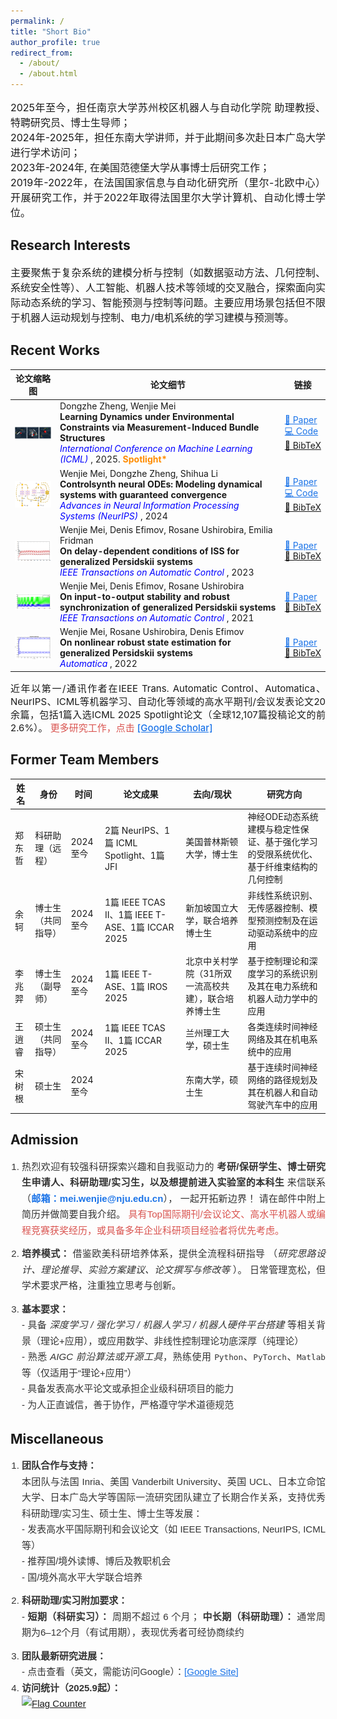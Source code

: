 ```yaml
---
permalink: /
title: "Short Bio"
author_profile: true
redirect_from: 
  - /about/
  - /about.html
---
```




<div align="justify">
<p style="font-size:16px;">
2025年至今，担任南京大学苏州校区机器人与自动化学院 助理教授、特聘研究员、博士生导师；<br>
2024年-2025年，担任东南大学讲师，并于此期间多次赴日本广岛大学进行学术访问；<br>
2023年-2024年, 在美国范德堡大学从事博士后研究工作；<br>
2019年-2022年，在法国国家信息与自动化研究所（里尔-北欧中心）开展研究工作，并于2022年取得法国里尔大学计算机、自动化博士学位。
</p>
</div>


Research Interests
------
<div align="justify">
<p style="font-size:16px;">
主要聚焦于复杂系统的建模分析与控制（如数据驱动方法、几何控制、系统安全性等）、人工智能、机器人技术等领域的交叉融合，探索面向实际动态系统的学习、智能预测与控制等问题。主要应用场景包括但不限于机器人运动规划与控制、电力/电机系统的学习建模与预测等。
</p>
</div>




Recent Works
------
<table>
  <thead>
    <tr>
      <th>论文缩略图</th>
      <th>论文细节 </th>
      <th>链接</th>
    </tr>
  </thead>
  <tbody>
    <tr>
      <td style="vertical-align: middle;">
        <img src="/images/figure1.png" alt="Paper Thumbnail" width="120" style="max-height: 90%; vertical-align: middle;">
      </td>
      <td>
        Dongzhe Zheng, Wenjie Mei<br>
        <strong> Learning Dynamics under Environmental Constraints via Measurement-Induced Bundle Structures </strong><br>
       <em style="color:blue;">International Conference on Machine Learning (ICML) </em>, 2025. <span style="color:#FF8C00; font-weight:bold;">Spotlight*</span>
      </td>
      <td>
       <a href="https://arxiv.org/pdf/2505.19521" target="_blank" style="color:#1a73e8; text-decoration:underline;">📄 Paper</a> <br>
       <a href="https://github.com/ContinuumCoder/Measurement-Induced-Bundle-for-Learning-Dynamics/" target="_blank" style="color:#1a73e8; text-decoration:underline;">💻 Code</a> <br>
       <a href="files/bibtex1.bib" download>
         <span style="white-space:nowrap;">📑 BibTeX</span>
        </a>
      </td>
    </tr>
    <tr>
      <td style="vertical-align: middle;">
        <img src="/images/figure2.png" alt="Paper Thumbnail" width="120" style="max-height: 90%; vertical-align: middle;">
      </td> 
      <td>
          Wenjie Mei, Dongzhe Zheng, Shihua Li<br>
        <strong> Controlsynth neural ODEs: Modeling dynamical systems with guaranteed convergence </strong><br>
        <em style="color:blue;"> Advances in Neural Information Processing Systems (NeurIPS) </em>, 2024
      </td>
      <td>
         <a href="https://proceedings.neurips.cc/paper_files/paper/2024/hash/b3b0ea507520e3db70f7219b59fd5fd9-Abstract-Conference.html" target="_blank" style="color:#1a73e8; text-decoration:underline;">📄 Paper</a> <br>
        <a href="https://github.com/ContinuumCoder/ControlSynth-Neural-ODE" target="_blank" style="color:#1a73e8; text-decoration:underline;">💻 Code</a> <br>
        <a href="files/bibtex2.bib" download>📑 BibTeX</a>
      </td>
    </tr>
     <tr>
       <td style="vertical-align: middle;">
        <img src="/images/figure3.png" alt="Paper Thumbnail" width="120" style="max-height: 90%; vertical-align: middle;">
      </td>
      <td>
          Wenjie Mei, Denis Efimov, Rosane Ushirobira, Emilia Fridman <br>
        <strong> On delay-dependent conditions of ISS for generalized Persidskii systems </strong><br>
        <em style="color:blue;"> IEEE Transactions on Automatic Control </em>, 2023
      </td>
      <td>
        <a href="https://inria.hal.science/hal-03749191/file/journal_time_delay_Pers_systems.pdf" target="_blank" style="color:#1a73e8; text-decoration:underline;">📄 Paper</a> <br>
        <a href="files/bibtex3.bib" download>📑 BibTeX</a>
      </td>
    </tr>
     <tr>
       <td style="vertical-align: middle;">
        <img src="/images/figure4.png" alt="Paper Thumbnail" width="120" style="max-height: 90%; vertical-align: middle;">
      </td>
      <td>
          Wenjie Mei, Denis Efimov, Rosane Ushirobira <br>
        <strong> On input-to-output stability and robust synchronization of generalized Persidskii systems </strong><br>
        <em style="color:blue;"> IEEE Transactions on Automatic Control </em>, 2021
      </td>
      <td>
        <a href="https://inria.hal.science/hal-03384183/document" target="_blank" style="color:#1a73e8; text-decoration:underline;">📄 Paper</a> <br>
        <a href="files/bibtex4.bib" download>📑 BibTeX</a>
      </td>
    </tr>
     <tr>
       <td style="vertical-align: middle;">
        <img src="/images/figure5.png" alt="Paper Thumbnail" width="120" style="max-height: 90%; vertical-align: middle;">
      </td>
      <td>
          Wenjie Mei, Rosane Ushirobira, Denis Efimov  <br>
        <strong> On nonlinear robust state estimation for generalized Persidskii systems </strong><br>
        <em style="color:blue;"> Automatica </em>, 2022
      </td>
      <td>
        <a href="https://www.sciencedirect.com/science/article/abs/pii/S0005109822002643" target="_blank" style="color:#1a73e8; text-decoration:underline;">📄 Paper</a> <br>
        <a href="files/bibtex5.bib" download>📑 BibTeX</a>
      </td>
    </tr>
  </tbody>
</table>

<div align="justify">
<p style="font-size:15px;">
近年以第一/通讯作者在IEEE Trans. Automatic Control、Automatica、NeurIPS、ICML等机器学习、自动化等领域的高水平期刊/会议发表论文20余篇，包括1篇入选ICML 2025 Spotlight论文（全球12,107篇投稿论文的前2.6%）。 <span style="color:#d9534f; font-weight: 500;"> 更多研究工作，点击 <a href="https://scholar.google.com/citations?user=1P8cYogAAAAJ&hl=zh-CN" target="_blank" style="color:#1a73e8; text-decoration:underline;">[Google Scholar]</a>  </span>
</p>
</div>


Former Team Members
------
<table>
  <thead>
    <tr>
      <th>姓名</th>
      <th>身份</th>
      <th>时间</th>
      <th>论文成果</th>
      <th>去向/现状</th>
      <th>研究方向</th>
    </tr>
  </thead>
  <tbody>
    <tr>
      <td>郑东哲</td>
      <td>科研助理（远程）</td>
      <td>2024至今</td>
      <td>2篇 NeurIPS、1篇 ICML Spotlight、1篇 JFI</td>
      <td> 美国普林斯顿大学，博士生</td>
      <td>神经ODE动态系统建模与稳定性保证、基于强化学习的受限系统优化、基于纤维束结构的几何控制</td>
    </tr>
    <tr>
      <td>余轲</td>
      <td>博士生（共同指导）</td>
      <td>2024至今</td>
      <td>1篇 IEEE TCAS II、1篇 IEEE T-ASE、1篇 ICCAR 2025</td>
      <td>新加坡国立大学，联合培养博士生 </td>
      <td>非线性系统识别、无传感器控制、模型预测控制及在运动驱动系统中的应用</td>
    </tr>
    <tr>
      <td>李兆羿</td>
      <td>博士生（副导师）</td>
      <td>2024至今</td>
      <td>1篇 IEEE T-ASE、1篇 IROS 2025</td>
      <td>北京中关村学院（31所双一流高校共建），联合培养博士生 </td>
      <td>基于控制理论和深度学习的系统识别及其在电力系统和机器人动力学中的应用</td>
    </tr>
    <tr>
      <td>王逍睿</td>
      <td>硕士生（共同指导）</td>
      <td>2024至今</td>
      <td>1篇 IEEE TCAS II、1篇 ICCAR 2025</td>
      <td>兰州理工大学，硕士生 </td>
      <td>各类连续时间神经网络及其在机电系统中的应用</td>
    </tr>
    <tr>
      <td>宋树根</td>
      <td>硕士生</td>
      <td>2024至今</td>
      <td> </td>
      <td>东南大学，硕士生 </td>
      <td>基于连续时间神经网络的路径规划及其在机器人和自动驾驶汽车中的应用</td>
    </tr>
  </tbody>
</table>


Admission 
------ 
<div align="justify" style="line-height:1.7; font-family: Arial, sans-serif; font-size: 15px; color:#333;"> 
  <ol style="padding-left: 18px;"> 
  <li style="margin-bottom: 12px;"> 
    热烈欢迎有较强科研探索兴趣和自我驱动力的 <strong>考研/保研学生、博士研究生申请人、科研助理/实习生，以及想提前进入实验室的本科生 </strong> 来信联系 （<strong style="color:#1a73e8;">邮箱：<a href="mailto:mei.wenjie@nju.edu.cn" style="color:#1a73e8; text-decoration:none;">mei.wenjie@nju.edu.cn</a></strong>）， 一起开拓新边界！
    请在邮件中附上简历并做简要自我介绍。 
    <span style="color:#d9534f; font-weight: 500;">具有Top国际期刊/会议论文、高水平机器人或编程竞赛获奖经历，或具备多年企业科研项目经验者将优先考虑。</span> 
  </li> 
    <li style="margin-bottom: 12px;"> <strong>培养模式：</strong> 借鉴欧美科研培养体系，提供全流程科研指导 （<em>研究思路设计、理论推导、实验方案建议、论文撰写与修改等 </em>）。 日常管理宽松，但学术要求严格，注重独立思考与创新。 
    </li> 
    <li> <strong>基本要求：</strong><br> 
      - 具备 <em>深度学习 / 强化学习 / 机器人学习 / 机器人硬件平台搭建 </em> 等相关背景（理论+应用），或应用数学、非线性控制理论功底深厚（纯理论）<br> 
      - 熟悉 <em>AIGC 前沿算法或开源工具</em>，熟练使用 <code>Python</code>、<code>PyTorch</code>、<code>Matlab</code> 等（仅适用于“理论+应用”）<br> 
      - 具备发表高水平论文或承担企业级科研项目的能力<br> 
      - 为人正直诚信，善于协作，严格遵守学术道德规范 
    </li> 
  </ol> 
</div>



Miscellaneous 
------ 
<div align="justify" style="line-height:1.7; font-family: Arial, sans-serif; font-size: 15px; color:#333;"> 
  <ol style="padding-left: 18px;"> 
  <li style="margin-bottom: 12px;"> 
     <strong>团队合作与支持：</strong><br>  本团队与法国 Inria、美国 Vanderbilt University、英国 UCL、日本立命馆大学、日本广岛大学等国际一流研究团队建立了长期合作关系，支持优秀科研助理/实习生、硕士生、博士生等发展：<br> 
    - 发表高水平国际期刊和会议论文（如 IEEE Transactions, NeurIPS, ICML 等） <br> 
    - 推荐国/境外读博、博后及教职机会 <br> 
    - 国/境外高水平大学联合培养 
  </li> 
    <li style="margin-bottom: 12px;"> <strong>科研助理/实习附加要求：</strong><br>   - <strong> 短期（科研实习）：</strong>  周期不超过 6 个月；<strong> 中长期（科研助理）：</strong> 通常周期为6–12个月（有试用期），表现优秀者可经协商续约
    </li> 
    <li> <strong>团队最新研究进展：</strong><br> 
       - 点击查看（英文，需能访问Google）：<a href="https://sites.google.com/site/wenjiewind" target="_blank" style="color:#1a73e8; text-decoration:underline;">[Google Site]</a>
    </li> 
     <li> <strong>访问统计（2025.9起）：</strong><br> 
      <a href="https://info.flagcounter.com/FqRa"><img src="https://s01.flagcounter.com/map/FqRa/size_m/txt_000000/border_CCCCCC/pageviews_1/viewers_0/flags_0/" alt="Flag Counter" border="0"></a>
    </li> 
  </ol> 
</div>


